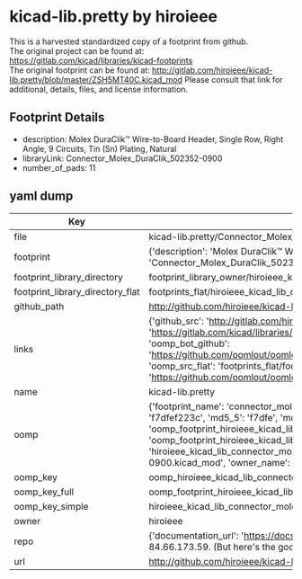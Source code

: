 # kicad-lib.pretty by hiroieee  
This is a harvested standardized copy of a footprint from github.  
The original project can be found at:  
https://gitlab.com/kicad/libraries/kicad-footprints  
The original footprint can be found at:
http://gitlab.com/hiroieee/kicad-lib.pretty/blob/master/ZSH5MT40C.kicad_mod
Please consult that link for additional, details, files, and license information.  
## Footprint Details
* description: Molex DuraClik™ Wire-to-Board Header, Single Row, Right Angle, 9 Circuits, Tin (Sn) Plating, Natural  
* libraryLink: Connector_Molex_DuraClik_502352-0900  
* number_of_pads: 11  
## yaml dump  
| Key | Value |  
| --- | --- |  
| file | kicad-lib.pretty/Connector_Molex_DuraClik_502352-0900.kicad_mod |  
| footprint | {'description': 'Molex DuraClik™ Wire-to-Board Header, Single Row, Right Angle, 9 Circuits, Tin (Sn) Plating, Natural', 'libraryLink': 'Connector_Molex_DuraClik_502352-0900', 'number_of_pads': 11} |  
| footprint_library_directory | footprint_library_owner/hiroieee_kicad-lib.pretty |  
| footprint_library_directory_flat | footprints_flat/hiroieee_kicad_lib_connector_molex_duraclik_502352_0900/working |  
| github_path | http://github.com/hiroieee/kicad-lib.pretty/blob/master/Connector_Molex_DuraClik_502352-0900.kicad_mod |  
| links | {'github_src': 'http://gitlab.com/hiroieee/kicad-lib.pretty/blob/master/ZSH5MT40C.kicad_mod', 'github_src_repo': 'https://gitlab.com/kicad/libraries/kicad-footprints', 'oomp_bot': 'footprints/hiroieee_kicad_lib_connector_molex_duraclik_502352_0900/working', 'oomp_bot_github': 'https://github.com/oomlout/oomlout_oomp_footprint_bot/tree/main/footprints/hiroieee_kicad_lib_connector_molex_duraclik_502352_0900/working', 'oomp_src_flat': 'footprints_flat/footprints_flat/hiroieee_kicad_lib_connector_molex_duraclik_502352_0900/working', 'oomp_src_flat_github': 'https://github.com/oomlout/oomlout_oomp_footprint_src/tree/main/footprints_flat/hiroieee_kicad_lib_connector_molex_duraclik_502352_0900/working'} |  
| name | kicad-lib.pretty |  
| oomp | {'footprint_name': 'connector_molex_duraclik_502352_0900', 'library_name': 'kicad_lib', 'md5': 'f7dfef223cf4bc568e6af24e7400746d', 'md5_10': 'f7dfef223c', 'md5_5': 'f7dfe', 'md5_6': 'f7dfef', 'oomp_key': 'oomp_hiroieee_kicad_lib_connector_molex_duraclik_502352_0900', 'oomp_key_extra': 'oomp_footprint_hiroieee_kicad_lib_connector_molex_duraclik_502352_0900', 'oomp_key_full': 'oomp_footprint_hiroieee_kicad_lib_connector_molex_duraclik_502352_0900_f7dfef', 'oomp_key_simple': 'hiroieee_kicad_lib_connector_molex_duraclik_502352_0900', 'original_filename': 'kicad-lib.pretty/Connector_Molex_DuraClik_502352-0900.kicad_mod', 'owner_name': 'hiroieee'} |  
| oomp_key | oomp_hiroieee_kicad_lib_connector_molex_duraclik_502352_0900 |  
| oomp_key_full | oomp_footprint_hiroieee_kicad_lib_connector_molex_duraclik_502352_0900 |  
| oomp_key_simple | hiroieee_kicad_lib_connector_molex_duraclik_502352_0900 |  
| owner | hiroieee |  
| repo | {'documentation_url': 'https://docs.github.com/rest/overview/resources-in-the-rest-api#rate-limiting', 'message': "API rate limit exceeded for 84.66.173.59. (But here's the good news: Authenticated requests get a higher rate limit. Check out the documentation for more details.)"} |  
| url | http://github.com/hiroieee/kicad-lib.pretty |  

